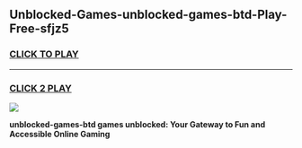 
## Unblocked-Games-unblocked-games-btd-Play-Free-sfjz5
<h3>
<a href="https://premium76.site?title=unblocked-games-btd&ref=24M">CLICK TO PLAY</a></h3>
<hr>

<h3>
<a href="https://premium76.site?title=unblocked-games-btd&ref=24M">CLICK 2 PLAY</a>
  
</h3>

<a href="https://premium76.site?title=unblocked-games-btd&ref=24M"><img src="https://clearcache.store/games.png"></a>


**unblocked-games-btd games unblocked: Your Gateway to Fun and Accessible Online Gaming**
